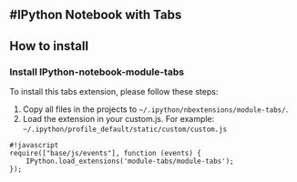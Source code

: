 #IPython Notebook with Tabs
--------------

## How to install

### Install IPython-notebook-module-tabs
To install this tabs extension, please follow these steps:

1. Copy all files in the projects to `~/.ipython/nbextensions/module-tabs/`.
2. Load the extension in your custom.js. For example: `~/.ipython/profile_default/static/custom/custom.js`
	
```
#!javascript
require(["base/js/events"], function (events) {    
    IPython.load_extensions('module-tabs/module-tabs'); 
});
```